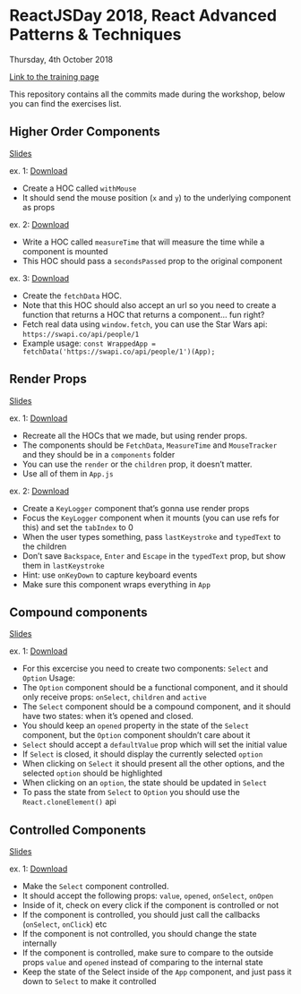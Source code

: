 # ReactJSDay 2018, React Advanced Patterns & Techniques
Thursday, 4th October 2018

[Link to the training page](https://2018.reactjsday.it/training.html)

This repository contains all the commits made during the workshop, below you can find the exercises list.


## Higher Order Components
[Slides](https://slides.reactacademy.io/presentation/higher-order-components/)

ex. 1: [Download](https://github.com/NoriSte/reactjsday-2018-workshop/releases/tag/higher-order-components-ex1)
- Create a HOC called `withMouse`
- It should send the mouse position (`x` and `y`) to the underlying component as props



ex. 2: [Download](https://github.com/NoriSte/reactjsday-2018-workshop/releases/tag/higher-order-components-ex2)
- Write a HOC called `measureTime` that will measure the time while a component is mounted
- This HOC should pass a `secondsPassed` prop to the original component



ex. 3: [Download](https://github.com/NoriSte/reactjsday-2018-workshop/releases/tag/higher-order-components-ex3)
- Create the `fetchData` HOC.
- Note that this HOC should also accept an url so you need to create a function that returns a HOC that returns a component… fun right?
- Fetch real data using `window.fetch`, you can use the Star Wars api: `https://swapi.co/api/people/1`
- Example usage: `const WrappedApp = fetchData('https://swapi.co/api/people/1')(App);`



## Render Props
[Slides](https://slides.reactacademy.io/presentation/render-props/)

ex. 1: [Download](https://github.com/NoriSte/reactjsday-2018-workshop/releases/tag/render-props-ex1)
- Recreate all the HOCs that we made, but using render props.
- The components should be `FetchData`, `MeasureTime` and `MouseTracker` and they should be in a `components` folder
- You can use the `render` or the `children` prop, it doesn’t matter.
- Use all of them in `App.js`


ex. 2: [Download](https://github.com/NoriSte/reactjsday-2018-workshop/releases/tag/render-props-ex2)
- Create a `KeyLogger` component that’s gonna use render props
- Focus the `KeyLogger` component when it mounts (you can use refs for this) and set the `tabIndex` to 0
- When the user types something, pass `lastKeystroke` and `typedText` to the children
- Don’t save `Backspace`, `Enter` and `Escape` in the `typedText` prop, but show them in `lastKeystroke`
- Hint: use `onKeyDown` to capture keyboard events
- Make sure this component wraps everything in `App`



## Compound components
[Slides](https://slides.reactacademy.io/presentation/compound-components/)

ex. 1: [Download](https://github.com/NoriSte/reactjsday-2018-workshop/releases/tag/compound-components-ex1)
- For this excercise you need to create two components: `Select` and `Option`
Usage:
- The `Option` component should be a functional component, and it should only receive props: `onSelect`, `children` and `active`
- The `Select` component should be a compound component, and it should have two states: when it’s opened and closed.
- You should keep an `opened` property in the state of the `Select` component, but the `Option` component shouldn’t care about it
- `Select` should accept a `defaultValue` prop which will set the initial value
- If `Select` is closed, it should display the currently selected `option`
- When clicking on `Select` it should present all the other options, and the selected `option` should be highlighted
- When clicking on an `option`, the state should be updated in `Select`
- To pass the state from `Select` to `Option` you should use the `React.cloneElement()` api



## Controlled Components
[Slides](https://slides.reactacademy.io/presentation/controlled-components/)

ex. 1: [Download](https://github.com/NoriSte/reactjsday-2018-workshop/releases/tag/controlled-components-ex1)
- Make the `Select` component controlled.
- It should accept the following props: `value`, `opened`, `onSelect`, `onOpen`
- Inside of it, check on every click if the component is controlled or not
- If the component is controlled, you should just call the callbacks (`onSelect`, `onClick`) etc
- If the component is not controlled, you should change the state internally
- If the component is controlled, make sure to compare to the outside props `value` and `opened` instead of comparing to the internal state
- Keep the state of the Select inside of the `App` component, and just pass it down to `Select` to make it controlled
